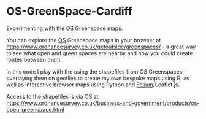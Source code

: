 # OS-GreenSpace-Cardiff
Experimenting with the OS Greenspace maps.

You can explore the [OS](https://www.ordnancesurvey.co.uk/) Greenspace maps in your browser at https://www.ordnancesurvey.co.uk/getoutside/greenspaces/ - a great way to see what open and green spaces are nearby and how you could create routes between them. 

In this code I play with the using the shapefiles from OS Greenspaces; overlaying them on geotiles to create my own bespoke maps using R, as well as interactive browser maps using Python and [Folium](https://folium.readthedocs.io/en/latest/)/Leaflet.js. 

Access to the shapefiles is via OS at https://www.ordnancesurvey.co.uk/business-and-government/products/os-open-greenspace.html 
